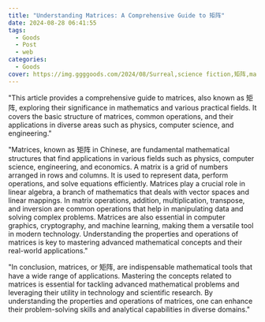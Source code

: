 ```yaml
---
title: "Understanding Matrices: A Comprehensive Guide to 矩阵"
date: 2024-08-28 06:41:55
tags:
  - Goods
  - Post
  - web
categories:
  - Goods
cover: https://img.ggggoods.com/2024/08/Surreal,science fiction,矩阵,matrix,technology,tech,diagrams,renderings,colors_20240830_00001_.png
---
```


"This article provides a comprehensive guide to matrices, also known as 矩阵, exploring their significance in mathematics and various practical fields. It covers the basic structure of matrices, common operations, and their applications in diverse areas such as physics, computer science, and engineering."

"Matrices, known as 矩阵 in Chinese, are fundamental mathematical structures that find applications in various fields such as physics, computer science, engineering, and economics. A matrix is a grid of numbers arranged in rows and columns. It is used to represent data, perform operations, and solve equations efficiently. Matrices play a crucial role in linear algebra, a branch of mathematics that deals with vector spaces and linear mappings. In matrix operations, addition, multiplication, transpose, and inversion are common operations that help in manipulating data and solving complex problems. Matrices are also essential in computer graphics, cryptography, and machine learning, making them a versatile tool in modern technology. Understanding the properties and operations of matrices is key to mastering advanced mathematical concepts and their real-world applications."

"In conclusion, matrices, or 矩阵, are indispensable mathematical tools that have a wide range of applications. Mastering the concepts related to matrices is essential for tackling advanced mathematical problems and leveraging their utility in technology and scientific research. By understanding the properties and operations of matrices, one can enhance their problem-solving skills and analytical capabilities in diverse domains."

